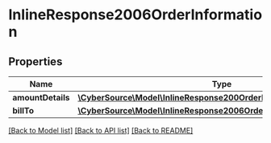 # InlineResponse2006OrderInformation

## Properties
Name | Type | Description | Notes
------------ | ------------- | ------------- | -------------
**amountDetails** | [**\CyberSource\Model\InlineResponse200OrderInformationAmountDetails**](InlineResponse200OrderInformationAmountDetails.md) |  | [optional] 
**billTo** | [**\CyberSource\Model\InlineResponse2006OrderInformationBillTo**](InlineResponse2006OrderInformationBillTo.md) |  | [optional] 

[[Back to Model list]](../README.md#documentation-for-models) [[Back to API list]](../README.md#documentation-for-api-endpoints) [[Back to README]](../README.md)


